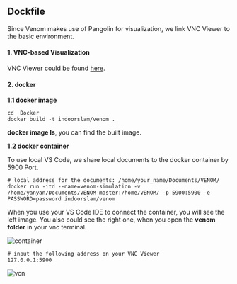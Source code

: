 ## Dockfile

Since Venom makes use of Pangolin for visualization, we link VNC Viewer to the basic environment. 

#### 1. VNC-based Visualization 

VNC Viewer could be found [here](https://www.realvnc.com/en/connect/download/viewer/). 

#### 2. docker 

**1.1 docker image**

```
cd  Docker
docker build -t indoorslam/venom .
```
**docker image ls**, you can find the built image. 


**1.2 docker container**

To use local VS Code, we share local documents to the docker container by 5900 Port.

```
# local address for the documents: /home/your_name/Documents/VENOM/
docker run -itd --name=venom-simulation -v /home/yanyan/Documents/VENOM-master:/home/VENOM/ -p 5900:5900 -e PASSWORD=password indoorslam/venom 
```

When you use your VS Code IDE to connect the container, you will see the left image. You also could see the right one, when you open the **venom folder** in your vnc terminal.

![container](../images/vs_vcn.png)

```
# input the following address on your VNC Viewer
127.0.0.1:5900 
```

![vcn](../images/vcn.png)
